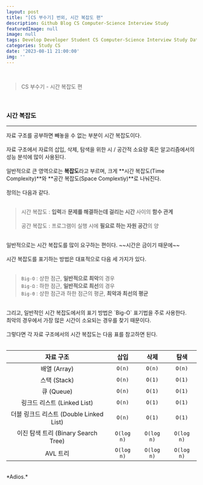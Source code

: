 ```yaml
---
layout: post
title: "[CS 부수기] 번외, 시간 복잡도 편"
description: Github Blog CS Computer-Science Interview Study
featuredImage: null
image: null
tags: Develop Developer Student CS Computer-Science Interview Study Data-Structure
categories: Study CS
date: '2023-08-11 21:00:00'
img: ''
---
```

<br>

> CS 부수기 - 시간 복잡도 편

<br>
<h3>시간 복잡도</h3>
<hr>

자료 구조를 공부하면 빼놓을 수 없는 부분이 시간 복잡도이다.
<br><br>
자료 구조에서 자료의 삽입, 삭제, 탐색을 위한 시 / 공간적 소요량 혹은 알고리즘에서의 성능 분석에 많이 사용된다.
<br><br>
일반적으로 큰 영역으로는 **복잡도**라고 부르며, 크게 **시간 복잡도(Time Complexity)**와 **공간 복잡도(Space Complextiy)**로 나눠진다.
<br><br>
정의는 다음과 같다.
<br><br>

> 시간 복잡도 : **입력**과 **문제를 해결하는데 걸리는 시간** 사이의 **함수 관계** <br><br>
> 공간 복잡도 : 프로그램이 실행 시에 **필요로 하는 자원 공간**의 양

<br>
일반적으로는 시간 복잡도를 많이 요구하는 편이다. ~~시간은 금이기 때문에~~
<br><br>
시간 복잡도를 표기하는 방법은 대표적으로 다음 세 가지가 있다.
<br><br>

> `Big-O` : 상한 점근, **일반적으로 최악**의 경우 <br>
> `Big-Ω` : 하한 점근, **일반적으로 최선**의 경우 <br>
> `Big-Θ` : 상한 점근과 하한 점근의 평균, **최악과 최선의 평균**

<br>
그리고, 일반적인 시간 복잡도에서의 표기 방법은 `Big-O` 표기법을 주로 사용한다.
<br>
최악의 경우에서 가장 많은 시간이 소요되는 경우를 찾기 때문이다.
<br><br>
그렇다면 각 자료 구조에서의 시간 복잡도는 다음 표를 참고하면 된다.
<br><br>

| 자료 구조 | 삽입 | 삭제 | 탐색 |
|:---:|:---:|:---:|:---:|
| 배열 (Array) | `O(n)` | `O(n)` | `O(n)` |
| 스택 (Stack) | `O(n)` | `O(1)` | `O(1)` |
| 큐 (Queue) | `O(n)` | `O(1)` | `O(1)` |
| 링크드 리스트 (Linked List) | `O(n)` | `O(1)` | `O(1)` |
| 더블 링크드 리스트 (Double Linked List) | `O(n)` | `O(1)` | `O(1)` |
| 이진 탐색 트리 (Binary Search Tree) | `O(log n)` | `O(log n)` | `O(log n)` |
| AVL 트리 | `O(log n)` | `O(log n)` | `O(log n)` |

<br>
*Adios.*